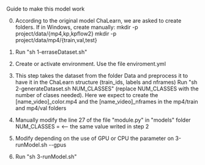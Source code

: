 Guide to make this model work

0. According to the original model ChaLearn, we are asked to create folders. If in Windows, create manually:
	mkdir -p project/data/{mp4,kp,kpflow2} 
	mkdir -p project/data/mp4/{train,val,test}

1. Run "sh 1-erraseDataset.sh"

2. Create or activate environment. Use the file enviroment.yml

3. This step takes the dataset from the folder Data and preprocess it to have it in the ChaLearn structure (train_ids, labels and nframes)
Run "sh 2-generateDataset.sh NUM_CLASSES" (replace NUM_CLASSES with the number of clases needed). Here we expect to create the [name_video]_color.mp4 and the [name_video]_nframes in the mp4/train and mp4/val folders

4. Manually modify the line 27 of the file "module.py" in "models" folder
   NUM_CLASSES =      <-- the same value writed in step 2

5. Modify depending on the use of GPU or CPU the parameter on 3-runModel.sh --gpus
6. Run "sh 3-runModel.sh"
